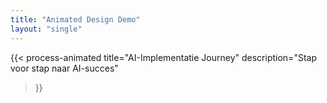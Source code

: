 ```yaml
---
title: "Animated Design Demo"
layout: "single"
---
```


{{< process-animated 
    title="AI-Implementatie Journey"
    description="Stap voor stap naar AI-succes"
>}}